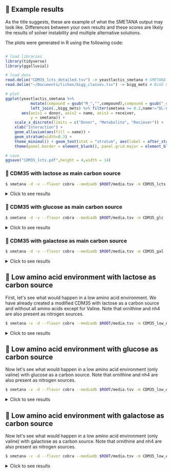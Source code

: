 ## 🍯 Example results

As the title suggests, these are example of what the SMETANA output may look like.
Differences between your own results and these scores are likely the results of solver instability and multiple alternative solutions.

The plots were generated in R using the following code:

```R

# load libraries
library(tidyverse)
library(ggalluvial)

# load data
read.delim("CDM35_lcts_detailed.tsv") -> yeastlactis_smetana # SMETANA results
read.delim("~/Documents/lichen/bigg_classes.tsv") -> bigg_mets # BiGG metabolite ids information

# plot
ggplot(yeastlactis_smetana %>% 
           mutate(compound = gsub("M_","",compound),compound = gsub("_e","",compound)) %>%
           left_join(.,bigg_mets) %>% filter(smetana >= 0.2,name!="DL-Glutamate"),
       aes(axis1 = donor, axis2 = name, axis3 = receiver,
           y = smetana)) +
    scale_x_discrete(limits = c("Donor", "Metabolite", "Reciever")) +
    xlab("Interaction") +
    geom_alluvium(aes(fill = name)) +
    geom_stratum(width=0.3) +
    theme_minimal() + geom_text(stat = "stratum", aes(label = after_stat(stratum)),min.y=0.2)+theme_bw() + 
    theme(panel.border = element_blank(), panel.grid.major = element_blank(),panel.grid.minor = element_blank(), axis.line = element_line(colour = "black"),axis.line.y = element_blank(),axis.ticks.y = element_blank(),axis.text.y = element_blank(),axis.title.y = element_blank(),axis.line.x = element_blank(),axis.ticks.x = element_blank(),legend.position = "none")

# save
ggsave("CDM35_lcts.pdf",height = 4,width = 14)

```

### 🐄 CDM35 with lactose as main carbon source

```bash
$ smetana -d -v --flavor cobra --mediadb $ROOT/media.tsv -m CDM35_lcts -o $ROOT/CDM35_lcts $ROOT/models/*.xml && paste $ROOT/CDM35_lcts_detailed.tsv 
```
<details>
    <summary>Click to see results</summary>

```bash
Loading community: all
Running SCS for community all on medium CDM35_lcts...
Running MUS for community all on medium CDM35_lcts...
Running MPS for community all on medium CDM35_lcts...
Done.
community	medium	receiver	donor	compound	scs	mus	mps	smetana
all	CDM35_lcts	bacteria	yeast	M_acald_e	1.0	0.01	1	0.01
all	CDM35_lcts	bacteria	yeast	M_glu__L_e	1.0	0.21	1	0.21
all	CDM35_lcts	bacteria	yeast	M_pnto__R_e	1.0	1.0	1	1.0
all	CDM35_lcts	bacteria	yeast	M_pro__L_e	1.0	0.01	1	0.01
all	CDM35_lcts	bacteria	yeast	M_ser__L_e	1.0	0.05	1	0.05
all	CDM35_lcts	bacteria	yeast	M_thr__L_e	1.0	0.03	1	0.03
all	CDM35_lcts	yeast	bacteria	M_4abut_e	1.0	0.05	1	0.05
all	CDM35_lcts	yeast	bacteria	M_ac_e	1.0	0.03	1	0.03
all	CDM35_lcts	yeast	bacteria	M_dha_e	1.0	0.12	1	0.12
all	CDM35_lcts	yeast	bacteria	M_gal_e	1.0	0.52	1	0.52
all	CDM35_lcts	yeast	bacteria	M_glc__D_e	1.0	0.36	1	0.36
all	CDM35_lcts	yeast	bacteria	M_glu__L_e	1.0	0.03	1	0.03
all	CDM35_lcts	yeast	bacteria	M_phe__L_e	1.0	0.02	1	0.02
all	CDM35_lcts	yeast	bacteria	M_pro__L_e	1.0	0.02	1	0.02
all	CDM35_lcts	yeast	bacteria	M_ser__L_e	1.0	0.03	1	0.03
all	CDM35_lcts	yeast	bacteria	M_trp__L_e	1.0	0.01	1	0.01
```

![image](https://user-images.githubusercontent.com/35606471/195675774-546114c7-4ab8-407b-a651-82eab329adf1.png)
<p align = "center">
Fig.2 - Alluvial diagram of SMETANA scores >= 0.2 predicted in CDM35 media with lactose as carbon source between yeast and bacteria
</p>
    
 </details>

  
### 🍬 CDM35 with glucose as main carbon source

```bash
$ smetana -d -v --flavor cobra --mediadb $ROOT/media.tsv -m CDM35_glc -o $ROOT/CDM35_glc $ROOT/models/*.xml && paste $ROOT/CDM35_glc_detailed.tsv 
```
<details>
    <summary>Click to see results</summary>
  
```
Loading community: all
Running SCS for community all on medium CDM35_glc...
Running MUS for community all on medium CDM35_glc...
Running MPS for community all on medium CDM35_glc...
Done.
community	medium	receiver	donor	compound	scs	mus	mps	smetana
all	CDM35_glc	bacteria	yeast	M_acald_e	1.0	0.05	1	0.05
all	CDM35_glc	bacteria	yeast	M_anhgm_e	1.0	0.32	1	0.32
all	CDM35_glc	bacteria	yeast	M_glu__L_e	1.0	0.07	1	0.07
all	CDM35_glc	bacteria	yeast	M_glyc_e	1.0	0.01	1	0.01
all	CDM35_glc	bacteria	yeast	M_glyclt_e	1.0	0.02	1	0.02
all	CDM35_glc	bacteria	yeast	M_lac__L_e	1.0	0.09	1	0.09
all	CDM35_glc	bacteria	yeast	M_phe__L_e	1.0	0.01	1	0.01
all	CDM35_glc	bacteria	yeast	M_pnto__R_e	1.0	1.0	1	1.0
all	CDM35_glc	bacteria	yeast	M_pro__L_e	1.0	0.02	1	0.02
all	CDM35_glc	bacteria	yeast	M_pyr_e	1.0	0.07	1	0.07
all	CDM35_glc	bacteria	yeast	M_ser__L_e	1.0	0.2	1	0.2
all	CDM35_glc	bacteria	yeast	M_thr__L_e	1.0	0.03	1	0.03
all	CDM35_glc	bacteria	yeast	M_uaagmda_e	1.0	0.92	1	0.92
```

![image](https://user-images.githubusercontent.com/35606471/195675906-9efd551a-2b23-4c45-9cc2-6c89d28f2ea4.png)
<p align = "center">
Fig.3 - Alluvial diagram of SMETANA scores >= 0.2 predicted in CDM35 media with glucose as carbon source between yeast and bacteria
</p>
    
 </details>

### 🌌 CDM35 with galactose as main carbon source

```bash
$ smetana -d -v --flavor cobra --mediadb $ROOT/media.tsv -m CDM35_gal -o $ROOT/CDM35_gal $ROOT/models/*.xml && paste $ROOT/CDM35_gal_detailed.tsv 
```
<details>
    <summary>Click to see results</summary>

```
Loading community: all
Running SCS for community all on medium CDM35_gal...
Running MUS for community all on medium CDM35_gal...
Running MPS for community all on medium CDM35_gal...
Done.
community	medium	receiver	donor	compound	scs	mus	mps	smetana
all	CDM35_gal	bacteria	yeast	M_acald_e	1.0	0.02	1	0.02
all	CDM35_gal	bacteria	yeast	M_anhgm_e	1.0	0.46	1	0.46
all	CDM35_gal	bacteria	yeast	M_glu__L_e	1.0	0.16	1	0.16
all	CDM35_gal	bacteria	yeast	M_glyc_e	1.0	0.01	1	0.01
all	CDM35_gal	bacteria	yeast	M_glyclt_e	1.0	0.01	1	0.01
all	CDM35_gal	bacteria	yeast	M_lac__L_e	1.0	0.12	1	0.12
all	CDM35_gal	bacteria	yeast	M_phe__L_e	1.0	0.02	1	0.02
all	CDM35_gal	bacteria	yeast	M_pnto__R_e	1.0	1.0	1	1.0
all	CDM35_gal	bacteria	yeast	M_pro__L_e	1.0	0.08	1	0.08
all	CDM35_gal	bacteria	yeast	M_pyr_e	1.0	0.01	1	0.01
all	CDM35_gal	bacteria	yeast	M_ser__L_e	1.0	0.04	1	0.04
all	CDM35_gal	bacteria	yeast	M_thr__L_e	1.0	0.05	1	0.05
all	CDM35_gal	bacteria	yeast	M_trp__L_e	1.0	0.01	1	0.01
all	CDM35_gal	bacteria	yeast	M_uaagmda_e	1.0	0.82	1	0.82
```

![image](https://user-images.githubusercontent.com/35606471/195675857-e405537f-f64d-4fff-9889-94ff50a47901.png)
<p align = "center">
Fig.4 - Alluvial diagram of SMETANA scores >= 0.2 predicted in CDM35 media with galactose as carbon source between yeast and bacteria
</p>
    
 </details>
 

## 🥦 Low amino acid environment with lactose as carbon source

First, let's see what would happen in a low amino acid environment. We have already created a modified CDM35 with lactose as a carbon source and without all amino acids except for Valine. Note that ornithine and nh4 are also present as nitrogen sources.


```bash
$ smetana -v -d --flavor cobra --mediadb $ROOT/media.tsv -m CDM35_low_AA_lcts -o $ROOT/CDM35_low_AA_lcts $ROOT/models/*.xml && paste $ROOT/CDM35_low_AA_lcts_detailed.tsv
```
<details>
    <summary>Click to see results</summary>
  
```bash
Loading community: all
Running SCS for community all on medium CDM35_low_AA_lcts...
Running MUS for community all on medium CDM35_low_AA_lcts...
Running MPS for community all on medium CDM35_low_AA_lcts...
Done.
community	medium	receiver	donor	compound	scs	mus	mps	smetana
all	CDM35_low_AA_lcts	bacteria	yeast	M_acald_e	1.0	0.01	1	0.01
all	CDM35_low_AA_lcts	bacteria	yeast	M_ala__L_e	1.0	0.12	1	0.12
all	CDM35_low_AA_lcts	bacteria	yeast	M_asp__L_e	1.0	0.07	1	0.07
all	CDM35_low_AA_lcts	bacteria	yeast	M_glu__L_e	1.0	0.07	1	0.07
all	CDM35_low_AA_lcts	bacteria	yeast	M_pro__L_e	1.0	0.01	1	0.01
all	CDM35_low_AA_lcts	bacteria	yeast	M_pyr_e	1.0	0.02	1	0.02
all	CDM35_low_AA_lcts	bacteria	yeast	M_ser__L_e	1.0	0.1	1	0.1
all	CDM35_low_AA_lcts	yeast	bacteria	M_4abut_e	1.0	0.03	1	0.03
all	CDM35_low_AA_lcts	yeast	bacteria	M_ac_e	1.0	0.03	1	0.03
all	CDM35_low_AA_lcts	yeast	bacteria	M_acald_e	1.0	0.01	1	0.01
all	CDM35_low_AA_lcts	yeast	bacteria	M_actn__R_e	1.0	0.03	1	0.03
all	CDM35_low_AA_lcts	yeast	bacteria	M_ala__L_e	1.0	0.21	1	0.21
all	CDM35_low_AA_lcts	yeast	bacteria	M_arg__L_e	1.0	0.58	1	0.58
all	CDM35_low_AA_lcts	yeast	bacteria	M_asn__L_e	1.0	0.02	1	0.02
all	CDM35_low_AA_lcts	yeast	bacteria	M_asp__L_e	1.0	0.02	1	0.02
all	CDM35_low_AA_lcts	yeast	bacteria	M_dha_e	1.0	0.02	1	0.02
all	CDM35_low_AA_lcts	yeast	bacteria	M_gal_e	1.0	0.36	1	0.36
all	CDM35_low_AA_lcts	yeast	bacteria	M_glc__D_e	1.0	0.63	1	0.63
all	CDM35_low_AA_lcts	yeast	bacteria	M_his__L_e	1.0	0.03	1	0.03
all	CDM35_low_AA_lcts	yeast	bacteria	M_ile__L_e	1.0	1.0	1	1.0
all	CDM35_low_AA_lcts	yeast	bacteria	M_leu__L_e	1.0	0.12	1	0.12
all	CDM35_low_AA_lcts	yeast	bacteria	M_met__L_e	1.0	0.02	1	0.02
all	CDM35_low_AA_lcts	yeast	bacteria	M_phe__L_e	1.0	0.04	1	0.04
all	CDM35_low_AA_lcts	yeast	bacteria	M_pyr_e	1.0	0.01	1	0.01
all	CDM35_low_AA_lcts	yeast	bacteria	M_ser__L_e	1.0	0.03	1	0.03
all	CDM35_low_AA_lcts	yeast	bacteria	M_trp__L_e	1.0	0.03	1	0.03
all	CDM35_low_AA_lcts	yeast	bacteria	M_tyr__L_e	1.0	1.0	1	1.0
```

![image](https://user-images.githubusercontent.com/35606471/195836323-74dbbc1e-be2d-48d7-b33d-c17f69e79b31.png)
<p align = "center">
Fig.5 - Alluvial diagram of SMETANA scores >= 0.2 predicted in CDM35 media with low amino acids and lactose as carbon source between yeast and bacteria
</p>
    
 </details>

  
## 🍅 Low amino acid environment with glucose as carbon source

Now let's see what would happen in a low amino acid environment (only valine) with glucose as a carbon source. Note that ornithine and nh4 are also present as nitrogen sources.

```bash
$ smetana -v -d --flavor cobra --mediadb $ROOT/media.tsv -m CDM35_low_AA_glc -o $ROOT/CDM35_low_AA_glc $ROOT/models/*.xml && paste $ROOT/CDM35_low_AA_glc_detailed.tsv
```
<details>
    <summary>Click to see results</summary>
  
```bash
Loading community: all
Running SCS for community all on medium CDM35_low_AA_glc...
Running MUS for community all on medium CDM35_low_AA_glc...
Running MPS for community all on medium CDM35_low_AA_glc...
Done.
community	medium	receiver	donor	compound	scs	mus	mps	smetana
all	CDM35_low_AA_glc	bacteria	yeast	M_acald_e	1.0	0.37	1	0.37
all	CDM35_low_AA_glc	bacteria	yeast	M_ala__L_e	1.0	0.36	1	0.36
all	CDM35_low_AA_glc	bacteria	yeast	M_anhgm_e	1.0	0.24	1	0.24
all	CDM35_low_AA_glc	bacteria	yeast	M_asp__L_e	1.0	0.03	1	0.03
all	CDM35_low_AA_glc	bacteria	yeast	M_glu__L_e	1.0	0.11	1	0.11
all	CDM35_low_AA_glc	bacteria	yeast	M_glyc_e	1.0	0.01	1	0.01
all	CDM35_low_AA_glc	bacteria	yeast	M_glyclt_e	1.0	0.02	1	0.02
all	CDM35_low_AA_glc	bacteria	yeast	M_his__L_e	1.0	0.07	1	0.07
all	CDM35_low_AA_glc	bacteria	yeast	M_met__L_e	1.0	0.07	1	0.07
all	CDM35_low_AA_glc	bacteria	yeast	M_phe__L_e	1.0	0.03	1	0.03
all	CDM35_low_AA_glc	bacteria	yeast	M_pnto__R_e	1.0	1.0	1	1.0
all	CDM35_low_AA_glc	bacteria	yeast	M_ser__L_e	1.0	0.03	1	0.03
all	CDM35_low_AA_glc	bacteria	yeast	M_thr__L_e	1.0	0.03	1	0.03
all	CDM35_low_AA_glc	bacteria	yeast	M_uaagmda_e	1.0	0.4	1	0.4
all	CDM35_low_AA_glc	yeast	bacteria	M_4abut_e	1.0	0.02	1	0.02
all	CDM35_low_AA_glc	yeast	bacteria	M_ac_e	1.0	0.1	1	0.1
all	CDM35_low_AA_glc	yeast	bacteria	M_acald_e	1.0	0.02	1	0.02
all	CDM35_low_AA_glc	yeast	bacteria	M_ala__L_e	1.0	0.08	1	0.08
all	CDM35_low_AA_glc	yeast	bacteria	M_arg__L_e	1.0	0.86	1	0.86
all	CDM35_low_AA_glc	yeast	bacteria	M_asn__L_e	1.0	0.01	1	0.01
all	CDM35_low_AA_glc	yeast	bacteria	M_asp__L_e	1.0	0.02	1	0.02
all	CDM35_low_AA_glc	yeast	bacteria	M_dha_e	1.0	0.03	1	0.03
all	CDM35_low_AA_glc	yeast	bacteria	M_gal_e	1.0	0.29	1	0.29
all	CDM35_low_AA_glc	yeast	bacteria	M_his__L_e	1.0	0.01	1	0.01
all	CDM35_low_AA_glc	yeast	bacteria	M_ile__L_e	1.0	1.0	1	1.0
all	CDM35_low_AA_glc	yeast	bacteria	M_leu__L_e	1.0	0.01	1	0.01
all	CDM35_low_AA_glc	yeast	bacteria	M_met__L_e	1.0	0.02	1	0.02
all	CDM35_low_AA_glc	yeast	bacteria	M_pro__L_e	1.0	0.01	1	0.01
all	CDM35_low_AA_glc	yeast	bacteria	M_ser__L_e	1.0	0.03	1	0.03
all	CDM35_low_AA_glc	yeast	bacteria	M_trp__L_e	1.0	0.01	1	0.01
all	CDM35_low_AA_glc	yeast	bacteria	M_tyr__L_e	1.0	1.0	1	1.0
```

![image](https://user-images.githubusercontent.com/35606471/195836394-8a81221d-1788-4964-8d03-65e94110b285.png)
<p align = "center">
Fig.6 - Alluvial diagram of SMETANA scores >= 0.2 predicted in CDM35 media with low amino acids and glucose as carbon source between yeast and bacteria
</p>
        
    
 </details>

  
## 🍆 Low amino acid environment with galactose as carbon source

Now let's see what would happen in a low amino acid environment (only valine) with galactose as a carbon source. Note that ornithine and nh4 are also present as nitrogen sources.

```bash
$ smetana -v -d --flavor cobra --mediadb $ROOT/media.tsv -m CDM35_low_AA_gal -o $ROOT/CDM35_low_AA_gal $ROOT/models/*.xml && paste $ROOT/CDM35_low_AA_gal_detailed.tsv
```
<details>
    <summary>Click to see results</summary>
  
```bash
Loading community: all
Running SCS for community all on medium CDM35_low_AA_gal...
Running MUS for community all on medium CDM35_low_AA_gal...
Running MPS for community all on medium CDM35_low_AA_gal...
Done.
community	medium	receiver	donor	compound	scs	mus	mps	smetana
all	CDM35_low_AA_gal	bacteria	yeast	M_acald_e	1.0	0.05	1	0.05
all	CDM35_low_AA_gal	bacteria	yeast	M_ala__L_e	1.0	0.37	1	0.37
all	CDM35_low_AA_gal	bacteria	yeast	M_anhgm_e	1.0	0.26	1	0.26
all	CDM35_low_AA_gal	bacteria	yeast	M_asn__L_e	1.0	0.06	1	0.06
all	CDM35_low_AA_gal	bacteria	yeast	M_asp__L_e	1.0	0.01	1	0.01
all	CDM35_low_AA_gal	bacteria	yeast	M_glu__L_e	1.0	0.13	1	0.13
all	CDM35_low_AA_gal	bacteria	yeast	M_glyc_e	1.0	0.01	1	0.01
all	CDM35_low_AA_gal	bacteria	yeast	M_glyclt_e	1.0	0.03	1	0.03
all	CDM35_low_AA_gal	bacteria	yeast	M_lac__L_e	1.0	0.12	1	0.12
all	CDM35_low_AA_gal	bacteria	yeast	M_leu__L_e	1.0	0.08	1	0.08
all	CDM35_low_AA_gal	bacteria	yeast	M_met__L_e	1.0	0.19	1	0.19
all	CDM35_low_AA_gal	bacteria	yeast	M_phe__L_e	1.0	0.01	1	0.01
all	CDM35_low_AA_gal	bacteria	yeast	M_pnto__R_e	1.0	1.0	1	1.0
all	CDM35_low_AA_gal	bacteria	yeast	M_pro__L_e	1.0	0.04	1	0.04
all	CDM35_low_AA_gal	bacteria	yeast	M_ser__L_e	1.0	0.26	1	0.26
all	CDM35_low_AA_gal	bacteria	yeast	M_thr__L_e	1.0	0.06	1	0.06
all	CDM35_low_AA_gal	bacteria	yeast	M_uaagmda_e	1.0	0.96	1	0.96
all	CDM35_low_AA_gal	yeast	bacteria	M_4abut_e	1.0	0.02	1	0.02
all	CDM35_low_AA_gal	yeast	bacteria	M_ac_e	1.0	0.08	1	0.08
all	CDM35_low_AA_gal	yeast	bacteria	M_acald_e	1.0	0.06	1	0.06
all	CDM35_low_AA_gal	yeast	bacteria	M_actn__R_e	1.0	0.02	1	0.02
all	CDM35_low_AA_gal	yeast	bacteria	M_ala__L_e	1.0	0.05	1	0.05
all	CDM35_low_AA_gal	yeast	bacteria	M_arg__L_e	1.0	0.93	1	0.93
all	CDM35_low_AA_gal	yeast	bacteria	M_asn__L_e	1.0	0.01	1	0.01
all	CDM35_low_AA_gal	yeast	bacteria	M_asp__L_e	1.0	0.02	1	0.02
all	CDM35_low_AA_gal	yeast	bacteria	M_dha_e	1.0	0.41	1	0.41
all	CDM35_low_AA_gal	yeast	bacteria	M_glu__L_e	1.0	0.01	1	0.01
all	CDM35_low_AA_gal	yeast	bacteria	M_his__L_e	1.0	0.03	1	0.03
all	CDM35_low_AA_gal	yeast	bacteria	M_ile__L_e	1.0	1.0	1	1.0
all	CDM35_low_AA_gal	yeast	bacteria	M_leu__L_e	1.0	0.12	1	0.12
all	CDM35_low_AA_gal	yeast	bacteria	M_met__L_e	1.0	0.03	1	0.03
all	CDM35_low_AA_gal	yeast	bacteria	M_phe__L_e	1.0	0.06	1	0.06
all	CDM35_low_AA_gal	yeast	bacteria	M_ser__L_e	1.0	0.01	1	0.01
all	CDM35_low_AA_gal	yeast	bacteria	M_trp__L_e	1.0	0.03	1	0.03
all	CDM35_low_AA_gal	yeast	bacteria	M_tyr__L_e	1.0	1.0	1	1.0
```

![image](https://user-images.githubusercontent.com/35606471/195836464-f97066c7-2833-43f9-aac7-02dbfd6d7131.png)
<p align = "center">
Fig.7- Alluvial diagram of SMETANA scores >= 0.2 predicted in CDM35 media with low amino acids and galactose as carbon source between yeast and bacteria
</p>

    
      
    
 </details>
